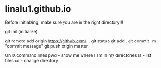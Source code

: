 # linalu1.github.io

Before initialzing, make sure you are in the right directory!!!

git init (initialize)

git remote add origin https://github.com/...
git status
git add .
git commit -m "commit message"
git push origin master

UNIX command lines
pwd - show me where I am in my directories
ls - list files
cd - change directory
